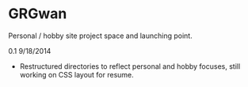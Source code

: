 GRGwan
======

Personal / hobby site project space and launching point.


0.1 9/18/2014
 - Restructured directories to reflect personal and hobby focuses, still
 working on CSS layout for resume.